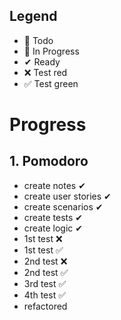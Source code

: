 ## Legend

- 📃 Todo
- 🚧 In Progress
- ✔ Ready
- ❌ Test red
- ✅ Test green

# Progress

## 1. Pomodoro
- create notes ✔
- create user stories ✔
- create scenarios ✔
- create tests ✔
- create logic ✔
- 1st test ❌
- 1st test ✅
- 2nd test ❌
- 2nd test ✅
- 3rd test ✅
- 4th test ✅
- refactored